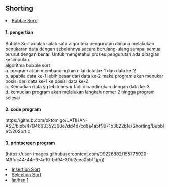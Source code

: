 <html>
<head>
    <h2>Shorting</h2>
</head>
<body>
    <li><a href="https://github.com/oktomigo/LATIHAN-ASD/blob/0e898534cbfea23dd451e106181eabea76b25f0a/Shorting/penjelasan/README1.md">Bubble Sord</a></li>
    <h4>1. pengertian</h4>
    Bubble Sort adalah salah satu algoritma pengurutan dimana melakukan penukaran data dengan sebelahnya secara berulang-ulang sampai semua terurut dengan benar. Untuk             mengetahui proses pengurutan ada dibagian kesimpulan.
    <br>algoritma bubble sort
    <br>a. program akan membandingkan nilai data ke-1 dan data ke-2
    <br>b. apabila data ke-1 lebih besar dari data ke-2 maka program akan menukar posisi dari data ke-1 ke posisi data ke-2
    <br>c. Kemudian data yg lebih besar tadi dibandingkan dengan data ke-3
    <br>d. kemudian program akan melalukan langkah nomer 2 hingga program selesai
    <h4>2. code program</h4>
    <p>https://github.com/oktomigo/LATIHAN-ASD/blob/4704663352300e7dd4d7cd8a4a5f9971b3822b1e/Shorting/Bubble%20Sort.c</p>
    <h4>3. printscreen program</h4>
    <p>(https://user-images.githubusercontent.com/99226882/155775920-f49fdc44-44e3-4e10-bd94-30b2eea05b1f.jpg)</p>
    <li><a href="https://github.com/oktomigo/LATIHAN-ASD/blob/962875452aa3e7f2e46073b34e6d462f0516ab05/Shorting/penjelasan/README2.md">Insertion Sort</a></li>
    <li><a href="https://github.com/oktomigo/LATIHAN-ASD/blob/bd0b167d4989ce3053611cfc181c2ecbe57b5f19/Shorting/penjelasan/README3.md">Selection Sort</a></li>
    <li><a href="https://github.com/oktomigo/LATIHAN-ASD/blob/1f62e7a7ca2ad5985b75472e2e0c3ee0bd76e245/Shorting/penjelasan/README4.md">latihan 1</a></li>   
</body>
</html>
